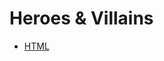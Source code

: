 # Heroes & Villains

- [HTML](https://rgrantwylie.github.io/heroes_and_villains/heroes_and_villains.html)